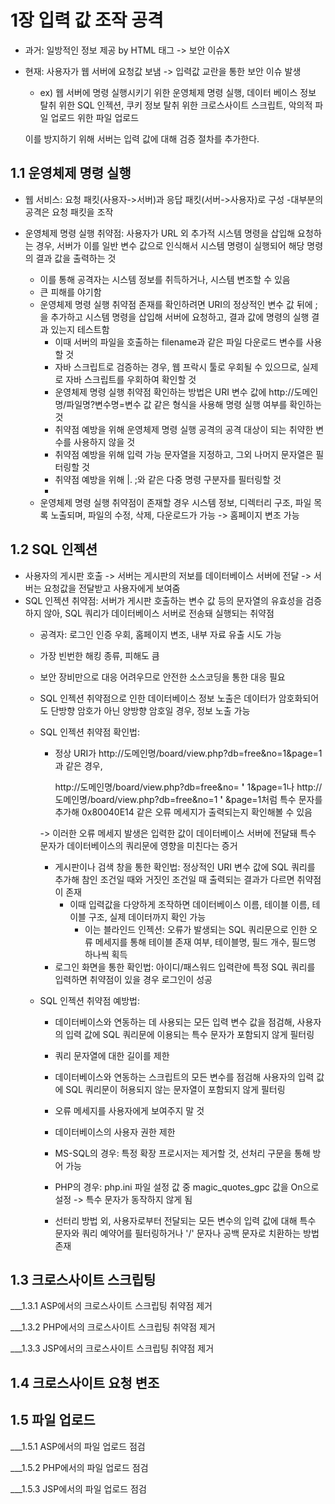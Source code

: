 # 1장 입력 값 조작 공격
- 과거: 일방적인 정보 제공 by HTML 태그 -> 보안 이슈X
- 현재: 사용자가 웹 서버에 요청값 보냄 -> 입력값 교란을 통한 보안 이슈 발생
    - ex) 웹 서버에 명령 실행시키기 위한 운영체제 명령 실행, 데이터 베이스 정보 탈취 위한 SQL 인젝션, 쿠키 정보 탈취 위한 크로스사이트 스크립트, 악의적 파일 업로드 위한 파일 업로드

   이를 방지하기 위해 서버는 입력 값에 대해 검증 절차를 추가한다.


## 1.1 운영체제 명령 실행
- 웹 서비스: 요청 패킷(사용자->서버)과 응답 패킷(서버->사용자)로 구성
    -대부분의 공격은 요청 패킷을 조작
  
- 운영체제 명령 실행 취약점: 사용자가 URL 외 추가적 시스템 명령을 삽입해 요청하는 경우, 서버가 이를 일반 변수 값으로 인식해서 시스템 명령이 실행되어 해당 명령의 결과 값을 출력하는 것
    - 이를 통해 공격자는 시스템 정보를 취득하거나, 시스템 변조할 수 있음
    - 큰 피해를 야기함
    - 운영체제 명령 실행 취약점 존재를 확인하려면 URI의 정상적인 변수 값 뒤에 ;을 추가하고 시스템 명령을 삽입해 서버에 요청하고, 결과 값에 명령의 실행 결과 있는지 테스트함
        - 이때 서버의 파일을 호출하는 filename과 같은 파일 다운로드 변수를 사용할 것
        - 자바 스크립트로 검증하는 경우, 웹 프락시 툴로 우회될 수 있으므로, 실제로 자바 스크립트를 우회하여 확인할 것
        - 운영체제 명령 실행 취약점 확인하는 방법은 URI 변수 값에 http://도메인명/파일명?변수명=변수 값 같은 형식을 사용해 명령 실행 여부를 확인하는 것
        - 취약점 예방을 위해 운영체제 명령 실행 공격의 공격 대상이 되는 취약한 변수를 사용하지 않을 것
        - 취약점 예방을 위해 입력 가능 문자열을 지정하고, 그외 나머지 문자열은 필터링할 것
        - 취약점 예방을 위해 |. ;와 같은 다중 명령 구분자를 필터링할 것
        - 
    - 운영체제 명령 실행 취약점이 존재할 경우 시스템 정보, 디렉터리 구조, 파일 목록 노출되며, 파일의 수정, 삭제, 다운로드가 가능 -> 홈페이지 변조 가능

## 1.2 SQL 인젝션
- 사용자의 게시판 호출 -> 서버는 게시판의 저보를 데이터베이스 서버에 전달 -> 서버는 요청값을 전달받고 사용자에게 보여줌
- SQL 인젝션 취약점: 서버가 게시판 호출하는 변수 값 등의 문자열의 유효성을 검증하지 않아, SQL 쿼리가 데이터베이스 서버로 전송돼 실행되는 취약점
    - 공격자: 로그인 인증 우회, 홈페이지 변조, 내부 자료 유출 시도 가능
    - 가장 빈번한 해킹 종류, 피해도 큼
    - 보안 장비만으로 대응 어려우므로 안전한 소스코딩을 통한 대응 필요
    - SQL 인젝션 취약점으로 인한 데이터베이스 정보 노출은 데이터가 암호화되어도 단방향 암호가 아닌 양방향 암호일 경우, 정보 노출 가능
    - SQL 인젝션 취약점 확인법:
      
      - 정상 URI가 http://도메인명/board/view.php?db=free&no=1&page=1과 같은 경우,

        http://도메인명/board/view.php?db=free&no= **'** 1&page=1나 http://도메인명/board/view.php?db=free&no=1 **'** &page=1처럼 특수 문자를 추가해 0x80040E14 같은 오류 메세지가 출력되는지 확인해볼 수 있음

      -> 이러한 오류 메세지 발생은 입력한 값이 데이터베이스 서버에 전달돼 특수 문자가 데이터베이스의 쿼리문에 영향을 미친다는 증거
      - 게시판이나 검색 창을 통한 확인법: 정상적인 URI 변수 값에 SQL 쿼리를 추가해 참인 조건일 때와 거짓인 조건일 때 출력되는 결과가 다르면 취약점이 존재
          - 이때 입력값을 다양하게 조작하면 데이터베이스 이름, 테이블 이름, 테이블 구조, 실제 데이터까지 확인 가능
            - 이는 블라인드 인젝션: 오류가 발생되는 SQL 쿼리문으로 인한 오류 메세지를 통해 테이블 존재 여부, 테이블명, 필드 개수, 필드명 하나씩 획득
      - 로그인 화면을 통한 확인법: 아이디/패스워드 입력란에 특정 SQL 쿼리를 입력하면 취약점이 있을 경우 로그인이 성공
    - SQL 인젝션 취약점 예방법:
      - 데이터베이스와 연동하는 데 사용되는 모든 입력 변수 값을 점검해, 사용자의 입력 값에 SQL 쿼리문에 이용되는 특수 문자가 포함되지 않게 필터링
      - 쿼리 문자열에 대한 길이를 제한
      - 데이터베이스와 연동하는 스크립트의 모든 변수를 점검해 사용자의 입력 값에 SQL 쿼리문이 허용되지 않는 문자열이 포함되지 않게 필터링
      - 오류 메세지를 사용자에게 보여주지 말 것
      - 데이터베이스의 사용자 권한 제한
     
      - MS-SQL의 경우: 특정 확장 프로시저는 제거할 것, 선처리 구문을 통해 방어 가능
      - PHP의 경우: php.ini 파일 설정 값 중 magic_quotes_gpc 값을 On으로 설정 -> 특수 문자가 동작하지 않게 됨
     
      - 선터리 방법 외, 사용자로부터 전달되는 모든 변수의 입력 값에 대해 특수 문자와 쿼리 예약어를 필터링하거나 '/' 문자나 공백 문자로 치환하는 방법 존재

## 1.3 크로스사이트 스크립팅

___1.3.1 ASP에서의 크로스사이트 스크립팅 취약점 제거

___1.3.2 PHP에서의 크로스사이트 스크립팅 취약점 제거

___1.3.3 JSP에서의 크로스사이트 스크립팅 취약점 제거

## 1.4 크로스사이트 요청 변조

## 1.5 파일 업로드

___1.5.1 ASP에서의 파일 업로드 점검

___1.5.2 PHP에서의 파일 업로드 점검

___1.5.3 JSP에서의 파일 업로드 점검
